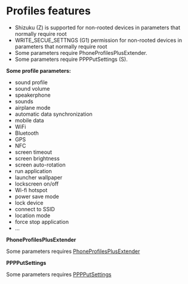 Profiles features
======================

- Shizuku (Z) is supported for non-rooted devices in parameters that normally require root
- WRITE_SECUE_SETTNGS (G1) permission for non-rooted devices in parameters that normally require root
- Some parameters require PhoneProfilesPlusExtender.
- Some parameters require PPPPutSettings (S).

__Some profile parameters:__
- sound profile
- sound volume
- speakerphone
- sounds
- airplane mode
- automatic data synchronization
- mobile data
- WiFi
- Bluetooth
- GPS
- NFC
- screen timeout
- screen brightness
- screen auto-rotation
- run application
- launcher wallpaper
- lockscreen on/off
- Wi-fi hotspot
- power save mode
- lock device
- connect to SSID
- location mode
- force stop application
- ...

__PhoneProfilesPlusExtender__

Some parameters requires [PhoneProfilesPlusExtender](https://github.com/henrichg/PhoneProfilesPlusExtender)

__PPPPutSettings__

Some parameters requires [PPPPutSettings](https://github.com/henrichg/PPPPutSettings)
